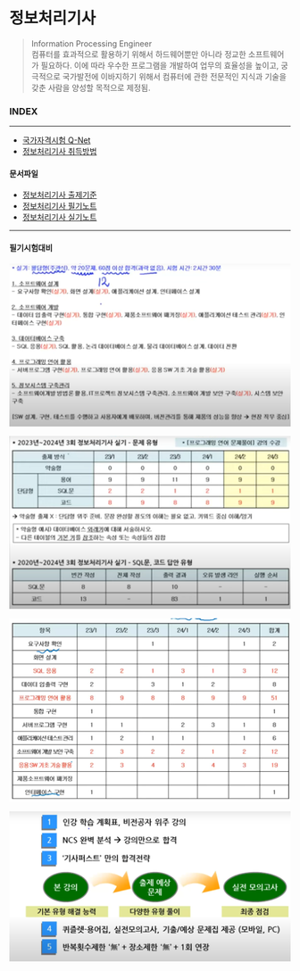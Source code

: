# 정보처리기사
> Information Processing Engineer <br/>
> 컴퓨터를 효과적으로 활용하기 위해서 하드웨어뿐만 아니라 정교한 소프트웨어가 필요하다. 이에 따라 우수한 프로그램을 개발하여 업무의 효율성을 높이고, 궁극적으로 국가발전에 이바지하기 위해서 컴퓨터에 관한 전문적인 지식과 기술을 갖춘 사람을 양성할 목적으로 제정됨.



### INDEX
---
- [국가자격시험 Q-Net  ][link-q-net]
- [정보처리기사 취득방법][link-intro]


#### 문서파일
- [정보처리기사 출제기준](./docu/정보처리기사%20출제기준(2020.1.1.~2022.12.31).hwp)
- [정보처리기사 필기노트](./docu/정보처리기사_01_필기(요약).pdf)
- [정보처리기사 실기노트](./docu/정보처리기사_02_실기(요약).pdf)

[link-q-net  ]: https://www.q-net.or.kr/
[link-intro  ]: ./introduction.md

---

#### 필기시험대비

![필기시험대비](./images/실기시험대비_01.png)

![필기시험대비](./images/실기시험대비_02.png)

![필기시험대비](./images/실기시험대비_03.png)

![필기시험대비](./images/실기시험대비_04.png)

